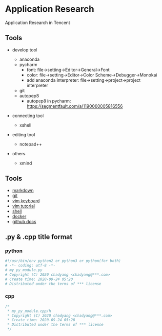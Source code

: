 # Application Research
  Application Research in Tencent

## Tools
- develop tool
  - anaconda
  - pycharm
    - font: file->setting->Editor->General->Font
    - color: file->setting->Editor->Color Scheme->Debugger->Monokai
    - add anaconda interpreter: file->setting->project->project interpreter
  - git
  - autopep8
    - autopep8 in pycharm: https://segmentfault.com/a/1190000005816556

- connecting tool
  - xshell

- editing tool
  - notepad++

- others
  - xmind

## Tools
 - [markdown](http://xianbai.me/learn-md/article/about/readme.html)
 - [git](https://github.com/nnUyi/Intern/tree/master/git)
 - [vim keyboard](https://github.com/nnUyi/Intern/tree/master/vim)
 - [vim tutorial](https://github.com/wsdjeg/vim-galore-zh_cn)
 - [shell](https://github.com/nnUyi/Intern/tree/master/shell)
 - [docker](https://yeasy.gitbook.io/docker_practice/)
 - [github docs](https://docs.github.com/cn)
  
## .py & .cpp title format
### python
```python
#!/usr/bin/env python2 or python3 or python(for both)
# -*- coding: utf-8 -*-
# my_py_module.py
# Copyright (C) 2020 chadyang <chadyang@***.com>
# Create time: 2020-09-24 05:20
# Distributed under the terms of *** license
```

### cpp
```cpp
/* 
 * my_py_module.cpp/h
 * Copyright (C) 2020 chadyang <chadyang@***.com>
 * Create time: 2020-09-24 05:20
 * Distributed under the terms of *** license
 */
```
